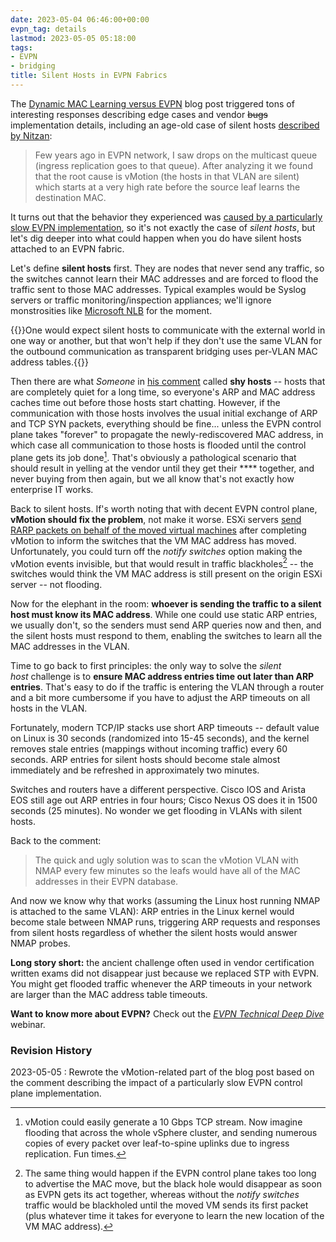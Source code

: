 ```yaml
---
date: 2023-05-04 06:46:00+00:00
evpn_tag: details
lastmod: 2023-05-05 05:18:00
tags:
- EVPN
- bridging
title: Silent Hosts in EVPN Fabrics
---
```

The [Dynamic MAC Learning versus EVPN](https://blog.ipspace.net/2023/04/evpn-dynamic-mac-learning.html) blog post triggered tons of interesting responses describing edge cases and vendor ~~bugs~~ implementation details, including an age-old case of silent hosts [described by Nitzan](https://blog.ipspace.net/2023/04/evpn-dynamic-mac-learning.html#1792):

> Few years ago in EVPN network, I saw drops on the multicast queue (ingress replication goes to that queue). After analyzing it we found that the root cause is vMotion (the hosts in that VLAN are silent) which starts at a very high rate before the source leaf learns the destination MAC.

It turns out that the behavior they experienced was [caused by a particularly slow EVPN implementation](https://blog.ipspace.net/2023/05/silent-hosts-evpn.html#1814), so it's not exactly the case of *silent hosts*, but let's dig deeper into what could happen when you do have silent hosts attached to an EVPN fabric.
<!--more-->
Let's define **silent hosts** first. They are nodes that never send any traffic, so the switches cannot learn their MAC addresses and are forced to flood the traffic sent to those MAC addresses. Typical examples would be Syslog servers or traffic monitoring/inspection appliances; we'll ignore monstrosities like [Microsoft NLB](https://blog.ipspace.net/2012/02/microsoft-network-load-balancing-behind.html) for the moment.

{{<note>}}One would expect silent hosts to communicate with the external world in one way or another, but that won't help if they don't use the same VLAN for the outbound communication as transparent bridging uses per-VLAN MAC address tables.{{</note>}}

Then there are what *Someone* in [his comment](https://blog.ipspace.net/2023/05/silent-hosts-evpn.html#1814) called **shy hosts** -- hosts that are completely quiet for a long time, so everyone's ARP and MAC address caches time out before those hosts start chatting. However, if the communication with those hosts involves the usual initial exchange of ARP and TCP SYN packets, everything should be fine... unless the EVPN control plane takes "forever" to propagate the newly-rediscovered MAC address, in which case all communication to those hosts is flooded until the control plane gets its job done[^VMB]. That's obviously a pathological scenario that should result in yelling at the vendor until they get their **** together, and never buying from then again, but we all know that's not exactly how enterprise IT works.

[^VMB]: vMotion could easily generate a 10 Gbps TCP stream. Now imagine flooding that across the whole vSphere cluster, and sending numerous copies of every packet over leaf-to-spine uplinks due to ingress replication. Fun times.

Back to silent hosts. If's worth noting that with decent EVPN control plane, **vMotion should fix the problem**, not make it worse. ESXi servers [send RARP packets on behalf of the moved virtual machines](https://kb.vmware.com/s/article/90045) after completing vMotion to inform the switches that the VM MAC address has moved. Unfortunately, you could turn off the *notify switches* option making the vMotion events invisible, but that would result in traffic blackholes[^EBH] -- the switches would think the VM MAC address is still present on the origin ESXi server -- not flooding.

[^EBH]: The same thing would happen if the EVPN control plane takes too long to advertise the MAC move, but the black hole would disappear as soon as EVPN gets its act together, whereas without the *notify switches* traffic would be blackholed until the moved VM sends its first packet (plus whatever time it takes for everyone to learn the new location of the VM MAC address).

Now for the elephant in the room: **whoever is sending the traffic to a silent host must know its MAC address**. While one could use static ARP entries, we usually don't, so the senders must send ARP queries now and then, and the silent hosts must respond to them, enabling the switches to learn all the MAC addresses in the VLAN.

Time to go back to first principles: the only way to solve the *silent host* challenge is to **ensure MAC address entries time out later than ARP entries**. That's easy to do if the traffic is entering the VLAN through a router and a bit more cumbersome if you have to adjust the ARP timeouts on all hosts in the VLAN.

Fortunately, modern TCP/IP stacks use short ARP timeouts -- default value on Linux is 30 seconds (randomized into 15-45 seconds), and the kernel removes stale entries (mappings without incoming traffic) every 60 seconds. ARP entries for silent hosts should become stale almost immediately and be refreshed in approximately two minutes.

Switches and routers have a different perspective. Cisco IOS and Arista EOS still age out ARP entries in four hours; Cisco Nexus OS does it in 1500 seconds (25 minutes). No wonder we get flooding in VLANs with silent hosts.  

Back to the comment:

> The quick and ugly solution was to scan the vMotion VLAN with NMAP every few minutes so the leafs would have all of the MAC addresses in their EVPN database.

And now we know why that works (assuming the Linux host running NMAP is attached to the same VLAN): ARP entries in the Linux kernel would become stale between NMAP runs, triggering ARP requests and responses from silent hosts regardless of whether the silent hosts would answer NMAP probes.

**Long story short:** the ancient challenge often used in vendor certification written exams did not disappear just because we replaced STP with EVPN. You might get flooded traffic whenever the ARP timeouts in your network are larger than the MAC address table timeouts.

**Want to know more about EVPN?** Check out the _[EVPN Technical Deep Dive](https://www.ipspace.net/EVPN_Technical_Deep_Dive)_ webinar.

### Revision History

2023-05-05
: Rewrote the vMotion-related part of the blog post based on the comment describing the impact of a particularly slow EVPN control plane implementation.
